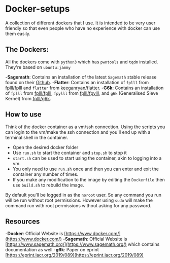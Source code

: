 # Docker-setups
A collection of different dockers that I use. It is intended to be very user friendly so that even people who have no experience with docker can use them easily.

## The Dockers:
All the dockers come with `python3` which has `pwntools` and `tqdm` installed. They're based on `ubuntu:jammy`

-**Sagemath**: Contains an installation of the latest `Sagemath` stable release found on their [Github](https://github.com/sagemath/sage/).
-**Flatter**: Contains an installation of `fplll` from [fplll/fplll](https://github.com/fplll/fplll) and `flatter` from [keeganryan/flatter](https://github.com/keeganryan/flatter).
-**G6k**: Contains an installation of `fplll` from [fplll/fplll](https://github.com/fplll/fplll), `fpylll` from [fplll/fpylll](https://github.com/fplll/fpylll), and `g6k` (Generalised Sieve Kernel) from [fplll/g6k](https://github.com/fplll/g6k).

## How to use
Think of the docker container as a vm/ssh connection. Using the scripts you can login to the vm/make the ssh connection and you'll end up with a terminal shell in the container.
- Open the desired docker folder
- Use `run.sh` to start the container and `stop.sh` to stop it
- `start.sh` can be used to start using the container, akin to logging into a vm.
- You only need to use `run.sh` once and then you can enter and exit the container any number of times.
- If you make any modification to the image by editing the `Dockerfile` then use `build.sh` to rebuild the image.

By default you'll be logged in as the `noroot` user. So any command you run will be run without root permissions. However using `sudo` will make the command run with root permissions without asking for any password.

## Resources
-**Docker**: Official Website is [https://www.docker.com/](https://www.docker.com/)
-**Sagemath**: Official Website is [https://www.sagemath.org/](https://www.sagemath.org/) which contains documentation as well
-**g6k**: Paper on eprint [https://eprint.iacr.org/2019/089](https://eprint.iacr.org/2019/089)
